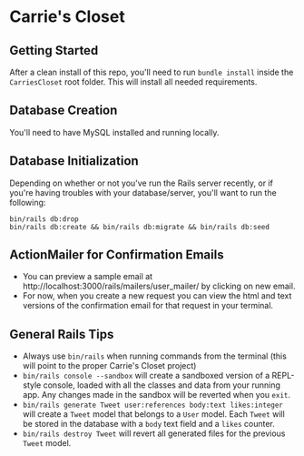 # Carrie's Closet

## Getting Started
After a clean install of this repo, you'll need to run `bundle install` inside 
  the `CarriesCloset` root folder. This will install all needed requirements.

## Database Creation
You'll need to have MySQL installed and running locally.

## Database Initialization
Depending on whether or not you've run the Rails server recently, or if you're 
  having troubles with your database/server, you'll want to run the following:
```shell
bin/rails db:drop
bin/rails db:create && bin/rails db:migrate && bin/rails db:seed
```
## ActionMailer for Confirmation Emails
- You can preview a sample email at http://localhost:3000/rails/mailers/user_mailer/ by clicking on new email. 
- For now, when you create a new request you can view the html and text versions of the confirmation email for that request in your terminal.

## General Rails Tips
- Always use `bin/rails` when running commands from the terminal (this will 
  point to the proper Carrie's Closet project)
- `bin/rails console --sandbox` will create a sandboxed version of a REPL-style 
  console, loaded with all the classes and data from your running app. Any 
  changes made in the sandbox will be reverted when you `exit`.
- `bin/rails generate Tweet user:references body:text likes:integer` will 
  create a `Tweet` model that belongs to a `User` model. Each `Tweet` will be 
  stored in the database with a `body` text field and a `likes` counter.
- `bin/rails destroy Tweet` will revert all generated files for the previous
  `Tweet` model.
